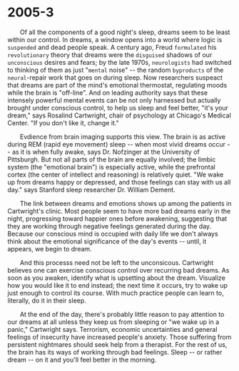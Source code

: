# 2005-3

&emsp;&emsp;Of all the components of a good night's sleep, dreams seem to be least within our control. In dreams, a window opens into a world where logic is `suspended` and dead people speak. A century ago, Freud `formulated` his `revolutionary` theory that dreams were the `disguised` shadows of our `unconscious` desires and fears; by the late 1970s, `neurologists` had switched to thinking of them as just "`mental` noise" -- the random `byproducts` of the `neural`-repair work that goes on during sleep. Now researchers suspeact that dreams are part of the mind's emotional thermostat, regulating moods while the brain is "off-line". And on leading authority says that these intensely powerful mental events can be not only harnessed but actually brought under conscious control, to help us sleep and feel better, "it's your dream," says Rosalind Cartwright, chair of psychology at Chicago's Medical Center. "If you don't like it, change it."

&emsp;&emsp;Evdience from brain imaging supports this view. The brain is as active during REM (rapid eye movement) sleep -- when most vivid dreams occur -- as it is when fully awake, says Dr. Nofzinger at the University of Pittsburgh. But not all parts of the brain are equally involved; the limbic system (the "emotional brain") is especially active, while the prefrontal cortex (the center of intellect and reasoning) is relatively quiet. "We wake up from dreams happy or depressed, and those feelings can stay with us all day." says Stanford sleep researcher Dr. William Dement.

&emsp;&emsp;The link between dreams and emotions shows up among the patients in Cartwright's clinic. Most people seem to have more bad dreams early in the night, progressing toward happier ones before awakening, suggesting that they are working through negative feelings generated during the day. Because our conscious mind is occupied with daily life we don't always think about the emotional significance of the day's events -- until, it appears, we begin to dream.

&emsp;&emsp;And this processs need not be left to the unconsicous. Cartwright believes one can exercise conscious control over recurring bad dreams. As soon as you awaken, identify what is upsetting about the dream. Visualize how you would like it to end instead; the next time it occurs, try to wake up just enough to control its course. With much practice people can learn to, literally, do it in their sleep.

&emsp;&emsp;At the end of the day, there's probably little reason to pay attention to our dreams at all unless they keep us from sleeping or "we wake up in a panic," Cartwright says. Terrorism, economic uncertainties and general feelings of insecurity have increased people's anxiety. Those suffering from persistent nightmares should seek help from a therapist. For the rest of us, the brain has its ways of working through bad feelings. Sleep -- or rather dream -- on it and you'll feel better in the morning.
